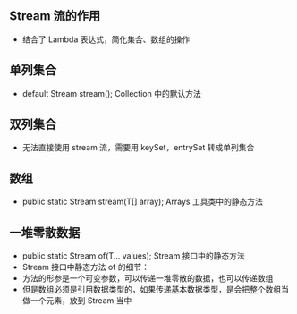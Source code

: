 ## Stream 流的作用
* 结合了 Lambda 表达式，简化集合、数组的操作

## 单列集合
* default Stream<E> stream(); Collection 中的默认方法

## 双列集合
* 无法直接使用 stream 流，需要用 keySet，entrySet 转成单列集合

## 数组
* public static <T> Stream<T> stream(T[] array); Arrays 工具类中的静态方法

## 一堆零散数据
* public static<T> Stream<T> of(T... values); Stream 接口中的静态方法
* Stream 接口中静态方法 of 的细节：
* 方法的形参是一个可变参数，可以传递一堆零散的数据，也可以传递数组
* 但是数组必须是引用数据类型的，如果传递基本数据类型，是会把整个数组当做一个元素，放到 Stream 当中
